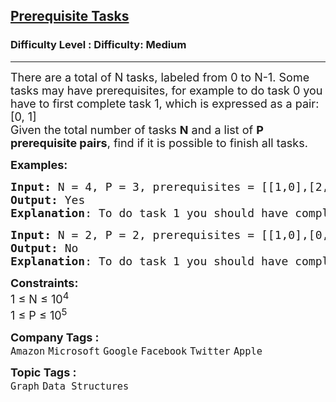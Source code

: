 <h2><a href="https://www.geeksforgeeks.org/problems/prerequisite-tasks/1?page=5&company=Google&sortBy=submissions">Prerequisite Tasks</a></h2><h3>Difficulty Level : Difficulty: Medium</h3><hr><div class="problems_problem_content__Xm_eO"><p><span style="font-size: 18px;">There are a total of N tasks, labeled from 0 to N-1. Some tasks may have prerequisites, for example to do task 0 you have to first complete task 1, which is expressed as a pair: [0, 1]<br>Given the total number of tasks <strong>N</strong> and a list of <strong>P prerequisite pairs</strong>, find if it is possible to finish all tasks.</span></p>
<p><span style="font-size: 18px;"><strong>Examples:</strong></span></p>
<pre><span style="font-size: 18px;"><strong>Input: </strong>N = 4, P = 3, prerequisites = [[1,0],[2,1],[3,2]]
<strong>Output: </strong>Yes
<strong>Explanation</strong>: To do task 1 you should have completed task 0, and to do task 2 you should have finished task 1, and to do task 3 you should have finished task 2. So it is possible.</span>
</pre>
<pre><span style="font-size: 18px;"><strong>Input: </strong>N = 2, P = 2, prerequisites = [[1,0],[0,1]]
<strong>Output: </strong>No
<strong>Explanation</strong>: To do task 1 you should have completed task 0, and to do task 0 you should have finished task 1. So it is impossible.
</span></pre>
<p><span style="font-size: 18px;"><strong>Constraints:</strong><br>1 ≤ N ≤ 10<sup>4</sup><br>1 ≤ P ≤ 10<sup>5</sup></span></p></div><p><span style=font-size:18px><strong>Company Tags : </strong><br><code>Amazon</code>&nbsp;<code>Microsoft</code>&nbsp;<code>Google</code>&nbsp;<code>Facebook</code>&nbsp;<code>Twitter</code>&nbsp;<code>Apple</code>&nbsp;<br><p><span style=font-size:18px><strong>Topic Tags : </strong><br><code>Graph</code>&nbsp;<code>Data Structures</code>&nbsp;